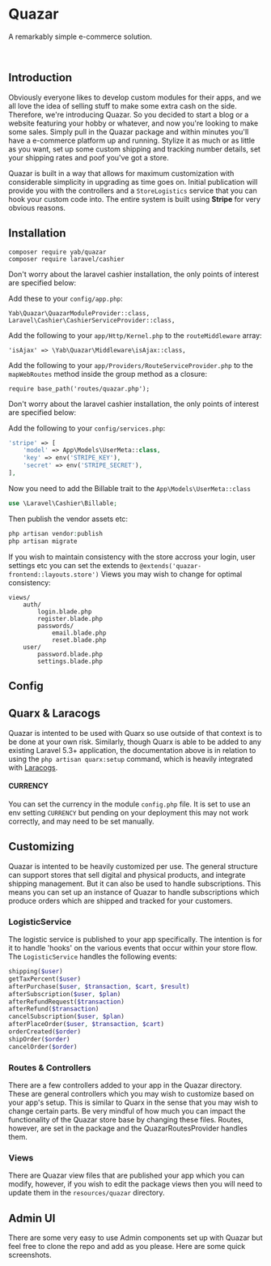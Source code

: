 # Quazar

A remarkably simple e-commerce solution.

<img src="/img/quazar/screen-1.jpg" alt="">
<img src="/img/quazar/screen-2.jpg" alt="">

## Introduction

Obviously everyone likes to develop custom modules for their apps, and we all love the idea of selling stuff to make some extra cash on the side. Therefore, we're introducing Quazar. So you decided to start a blog or a website featuring your hobby or whatever, and now you're looking to make some sales. Simply pull in the Quazar package and within minutes you'll have a e-commerce platform up and running. Stylize it as much or as little as you want, set up some custom shipping and tracking number details, set your shipping rates and poof you've got a store.

Quazar is built in a way that allows for maximum customization with considerable simplicity in upgrading as time goes on. Initial publication will provide you with the controllers and a `StoreLogistics` service that you can hook your custom code into. The entire system is built using **Stripe** for very obvious reasons.

## Installation

```
composer require yab/quazar
composer require laravel/cashier
```

Don't worry about the laravel cashier installation, the only points of interest are specified below:

Add these to your `config/app.php`:

```
Yab\Quazar\QuazarModuleProvider::class,
Laravel\Cashier\CashierServiceProvider::class,
```

Add the following to your `app/Http/Kernel.php` to the `routeMiddleware` array:
```
'isAjax' => \Yab\Quazar\Middleware\isAjax::class,
```

Add the following to your `app/Providers/RouteServiceProvider.php` to the `mapWebRoutes` method inside the group method as a closure:
```
require base_path('routes/quazar.php');
```

Don't worry about the laravel cashier installation, the only points of interest are specified below:

Add the following to your `config/services.php`:

```php
'stripe' => [
    'model' => App\Models\UserMeta::class,
    'key' => env('STRIPE_KEY'),
    'secret' => env('STRIPE_SECRET'),
],
```

Now you need to add the Billable trait to the `App\Models\UserMeta::class`

```php
use \Laravel\Cashier\Billable;
```

Then publish the vendor assets etc:

```php
php artisan vendor:publish
php artisan migrate
```

If you wish to maintain consistency with the store accross your login, user settings etc you can set the extends to `@extends('quazar-frontend::layouts.store')`
Views you may wish to change for optimal consistency:

```
views/
    auth/
        login.blade.php
        register.blade.php
        passwords/
            email.blade.php
            reset.blade.php
    user/
        password.blade.php
        settings.blade.php
```

## Config

## Quarx & Laracogs
Quazar is intented to be used with Quarx so use outside of that context is to be done at your own risk. Similarly, though Quarx is able to be added to any existing Laravel 5.3+ application, the documentation above is in relation to using the `php artisan quarx:setup` command, which is heavily integrated with [Laracogs](https://laracogs.com).

#### CURRENCY
You can set the currency in the module `config.php` file. It is set to use an env setting `CURRENCY` but pending on your deployment this may not work correctly, and may need to be set manually.

## Customizing

Quazar is intented to be heavily customized per use. The general structure can support stores that sell digital and physical products, and integrate shipping management. But it can also be used to handle subscriptions. This means you can set up an instance of Quazar to handle subscriptions which produce orders which are shipped and tracked for your customers.

### LogisticService

The logistic service is published to your app specifically. The intention is for it to handle 'hooks' on the various events that occur within your store flow. The `LogisticService` handles the following events:

```php
shipping($user)
getTaxPercent($user)
afterPurchase($user, $transaction, $cart, $result)
afterSubscription($user, $plan)
afterRefundRequest($transaction)
afterRefund($transaction)
cancelSubscription($user, $plan)
afterPlaceOrder($user, $transaction, $cart)
orderCreated($order)
shipOrder($order)
cancelOrder($order)
```

### Routes & Controllers

There are a few controllers added to your app in the Quazar directory. These are general controllers which you may wish to customize based on your app's setup. This is similar to Quarx in the sense that you may wish to change certain parts. Be very mindful of how much you can impact the functionality of the Quazar store base by changing these files. Routes, however, are set in the package and the QuazarRoutesProvider handles them.

### Views

There are Quazar view files that are published your app which you can modify, however, if you wish to edit the package views then you will need to update them in the `resources/quazar` directory.

## Admin UI

There are some very easy to use Admin components set up with Quazar but feel free to clone the repo and add as you please. Here are some quick screenshots.

<img src="/img/quazar/screen-3.jpg" alt="">
<img src="/img/quazar/screen-4.jpg" alt="">
<img src="/img/quazar/screen-5.jpg" alt="">
<img src="/img/quazar/screen-6.jpg" alt="">